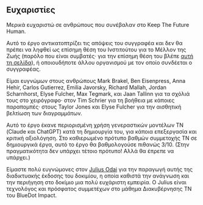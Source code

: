 ## Ευχαριστίες

Μερικά ευχαριστώ σε ανθρώπους που συνέβαλαν στο Keep The Future Human.

Αυτό το έργο αντικατοπτρίζει τις απόψεις του συγγραφέα και δεν θα πρέπει να ληφθεί ως επίσημη θέση του Ινστιτούτου για το Μέλλον της Ζωής (παρόλο που είναι συμβατές· για την επίσημη θέση του βλέπε [αυτή τη σελίδα](https://futureoflife.org/our-position-on-ai/)), ή οποιουδήποτε άλλου οργανισμού με τον οποίο συνδέεται ο συγγραφέας.

Είμαι ευγνώμων στους ανθρώπους Mark Brakel, Ben Eisenpress, Anna Hehir, Carlos Gutierrez, Emilia Javorsky, Richard Mallah, Jordan Scharnhorst, Elyse Fulcher, Max Tegmark, και Jaan Tallinn για τα σχόλιά τους στο χειρόγραφο· στον Tim Schrier για τη βοήθεια με κάποιες παραπομπές· στους Taylor Jones και Elyse Fulcher για την αισθητική βελτίωση των διαγραμμάτων.

Αυτό το έργο έκανε περιορισμένη χρήση γενεραστικών μοντέλων ΤΝ (Claude και ChatGPT) κατά τη δημιουργία του, για κάποια επεξεργασία και κριτική αξιολόγηση. Στο καθιερωμένο πρότυπο βαθμών συμμετοχής ΤΝ σε δημιουργικά έργα, αυτό το έργο θα βαθμολογούσε πιθανώς 3/10. (Στην πραγματικότητα δεν υπάρχει τέτοιο πρότυπο! Αλλά θα έπρεπε να υπάρχει.)

Είμαστε πολύ ευγνώμονες στον [Julius Odai](https://www.linkedin.com/in/julius-odai/) για την παραγωγή αυτής της διαδικτυακής έκδοσης του δοκιμίου, η οποία καθιστά την ανάγνωση και την περιήγηση στο δοκίμιο μια πολύ ευχάριστη εμπειρία. Ο Julius είναι τεχνολόγος και πρόσφατος συμμετέχων στο μάθημα Διακυβέρνησης ΤΝ του BlueDot Impact.